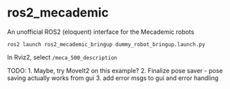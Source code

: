 # ros2_mecademic

An unofficial ROS2 (eloquent) interface for the Mecademic robots

`ros2 launch ros2_mecademic_bringup dummy_robot_bringup.launch.py`

In Rviz2, select `/meca_500_description`

<!-- Publish a command, `at` or `away`, on the `/meca_500_sp_to_interfacer`

See where the robot is on the `/meca_500_interfacer_to_sp` topic -->

TODO:
    1.  Maybe, try MoveIt2 on this example?
    2.  Finalize pose saver - pose saving actually works from gui
    3.  add error msgs to gui and error handling